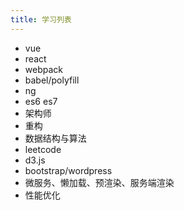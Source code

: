 ```yaml
---
title: 学习列表
---
```


- vue
- react
- webpack
- babel/polyfill
- ng
- es6 es7
- 架构师
- 重构
- 数据结构与算法
- leetcode
- d3.js
- bootstrap/wordpress
- 微服务、懒加载、预渲染、服务端渲染
- 性能优化